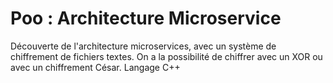 # Poo : Architecture Microservice
 Découverte de l'architecture microservices, avec un système de chiffrement de fichiers textes. On a la possibilité de chiffrer avec un XOR ou avec un chiffrement César. Langage C++
